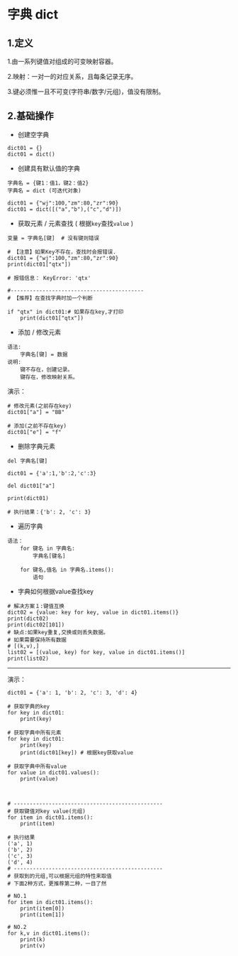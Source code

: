 # 字典 dict


## 1.定义


1.由一系列键值对组成的可变映射容器。

2.映射：一对一的对应关系，且每条记录无序。

3.键必须惟一且不可变(字符串/数字/元组)，值没有限制。

## 2.基础操作

- 创建空字典

```
dict01 = {}
dict01 = dict()
```

- 创建具有默认值的字典

```
字典名 = {键1：值1，键2：值2}
字典名 = dict (可迭代对象)

dict01 = {"wj":100,"zm":80,"zr":90}
dict01 = dict([("a","b"),("c","d")])
```

- 获取元素 / 元素查找 ( 根据`key`查找`value` )

```
变量 = 字典名[键]  # 没有键则错误
```

```
# 【注意】如果Key不存在，查找时会报错误.
dict01 = {"wj":100,"zm":80,"zr":90}
print(dict01["qtx"])

# 报错信息： KeyError: 'qtx'

#------------------------------------------
# 【推荐】在查找字典时加一个判断

if "qtx" in dict01:# 如果存在key,才打印
    print(dict01["qtx"])
```

- 添加 / 修改元素

```
语法:
    字典名[键] = 数据
说明:
    键不存在，创建记录。
    键存在，修改映射关系。
```

演示：

```
# 修改元素(之前存在key)
dict01["a"] = "BB"

# 添加(之前不存在key)
dict01["e"] = "f"

```

- 删除字典元素

```
del 字典名[键]

dict01 = {'a':1,'b':2,'c':3}

del dict01["a"]

print(dict01)

# 执行结果：{'b': 2, 'c': 3}
```

- 遍历字典

```
语法：
    for 键名 in 字典名:
        字典名[键名]

    for 键名,值名 in 字典名.items():
        语句
```

- 字典如何根据value查找key

```
# 解决方案１:键值互换
dict02 = {value: key for key, value in dict01.items()}
print(dict02)
print(dict02[101])
# 缺点:如果key重复,交换或则丢失数据。
# 如果需要保持所有数据
# [(k,v),]
list02 = [(value, key) for key, value in dict01.items()]
print(list02)
```


-----
演示：

```
dict01 = {'a': 1, 'b': 2, 'c': 3, 'd': 4}

# 获取字典的key
for key in dict01:
    print(key)

# 获取字典中所有元素
for key in dict01:
    print(key)
    print(dict01[key]) # 根据key获取value

# 获取字典中所有value
for value in dict01.values():
    print(value)



# -----------------------------------------------
# 获取键值对key value(元组)
for item in dict01.items():
    print(item)

# 执行结果
('a', 1)
('b', 2)
('c', 3)
('d', 4)
# -----------------------------------------------
# 获取到的元组,可以根据元组的特性来取值
# 下面2种方式，更推荐第二种，一目了然

# NO.1
for item in dict01.items():
    print(item[0])
    print(item[1])

# NO.2
for k,v in dict01.items():
    print(k)
    print(v)

```

